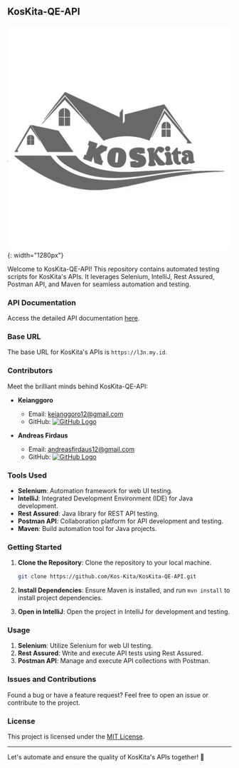 ## KosKita-QE-API

![LOGO](/koskitaa-high-resolution-logo-black.jpg){: width="1280px"}

Welcome to KosKita-QE-API! This repository contains automated testing scripts for KosKita's APIs. It leverages Selenium, IntelliJ, Rest Assured, Postman API, and Maven for seamless automation and testing.

### API Documentation

Access the detailed API documentation [here](https://docs.google.com/spreadsheets/d/1dgWSx-NL-JMQ6PvKblj2AM62h2D3T93Jhc5w1BqWgXY/edit).

### Base URL

The base URL for KosKita's APIs is `https://l3n.my.id`.

### Contributors

Meet the brilliant minds behind KosKita-QE-API:

- **Keianggoro**
  - Email: keianggoro12@gmail.com
  - GitHub: [![GitHub Logo](https://img.shields.io/badge/GitHub-keianggoro12-blue?style=social&logo=github)](https://github.com/keianggoro12)

- **Andreas Firdaus**
  - Email: andreasfirdaus12@gmail.com
  - GitHub: [![GitHub Logo](https://img.shields.io/badge/GitHub-rayariff-blue?style=social&logo=github)](https://github.com/andreasfirdaus)


### Tools Used

- **Selenium**: Automation framework for web UI testing.
- **IntelliJ**: Integrated Development Environment (IDE) for Java development.
- **Rest Assured**: Java library for REST API testing.
- **Postman API**: Collaboration platform for API development and testing.
- **Maven**: Build automation tool for Java projects.

### Getting Started

1. **Clone the Repository**: Clone the repository to your local machine.

    ```bash
    git clone https://github.com/Kos-Kita/KosKita-QE-API.git
    ```

2. **Install Dependencies**: Ensure Maven is installed, and run `mvn install` to install project dependencies.

3. **Open in IntelliJ**: Open the project in IntelliJ for development and testing.

### Usage

1. **Selenium**: Utilize Selenium for web UI testing.
2. **Rest Assured**: Write and execute API tests using Rest Assured.
3. **Postman API**: Manage and execute API collections with Postman.

### Issues and Contributions

Found a bug or have a feature request? Feel free to open an issue or contribute to the project.

### License

This project is licensed under the [MIT License](LICENSE).

---

Let's automate and ensure the quality of KosKita's APIs together! 🚀

